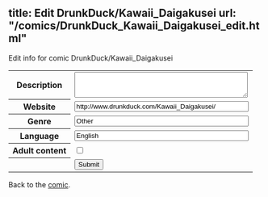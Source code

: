 title: Edit DrunkDuck/Kawaii_Daigakusei
url: "/comics/DrunkDuck_Kawaii_Daigakusei_edit.html"
---
Edit info for comic DrunkDuck/Kawaii_Daigakusei

<form name="comic" action="http://gaepostmail.appspot.com/comic/" method="post">
<table class="comicinfo">
<tr>
<th>Description</th><td><textarea name="description" cols="40" rows="3"></textarea></td>
</tr>
<tr>
<th>Website</th><td><input type="text" name="url" value="http://www.drunkduck.com/Kawaii_Daigakusei/" size="40"/></td>
</tr>
<tr>
<th>Genre</th><td><input type="text" name="genre" value="Other" size="40"/></td>
</tr>
<tr>
<th>Language</th><td><input type="text" name="language" value="English" size="40"/></td>
</tr>
<tr>
<th>Adult content</th><td><input type="checkbox" name="adult" value="adult" /></td>
</tr>
<tr>
<th></th><td>
<input type="hidden" name="comic" value="DrunkDuck_Kawaii_Daigakusei" />
<input type="submit" name="submit" value="Submit" />
</td>
</tr>
</table>
</form>

Back to the [comic](DrunkDuck_Kawaii_Daigakusei.html).
